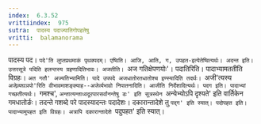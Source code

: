 ```yaml
---
index:  6.3.52
vrittiindex:  975
sutra:  पादस्य पदाज्यातिगोपहतेषु
vritti:  balamanorama 
---
```


पादस्य पद। `पदे'ति लुप्तप्रथमाकं पृथक्पदम्। एष्विति। आजि, आति, ग, उपहत-इत्येतेष्वित्यर्थः। अदन्त इति। उत्तरसूत्रे पदिति हलन्तस्य ग्रहणादितिभावः। अजतीति। `अज गतिक्षेपणयोः'। पदातिरिति। पादाभ्यामततीति विग्रहः। `अत गतौ' अज्यतिभ्यामिति। पादे उपपदे अजधातोरतधातोश्च इण्स्यादिति तदर्थः। `अजी'त्यस्य `अजेव्र्यघञपो'रिति वीभावमाशङ्क्याह--अजेर्व्यभावो निपातनादिति। आजीति निर्देशादित्यर्थः। पदग इति। पादाभ्यां गच्छतीत्यर्थः। `गमश्च', `अन्तात्यन्ताध्वदूरपारसर्वानन्तेषु डः' इति सूत्रस्थेन `अन्येभ्योऽपि दृश्यते' इति वार्तिकेन गमधातोर्ङः। तदन्ते गशब्दे परे पादस्यादन्तः पदादेशः। दकारान्तादेशे तु `पद्ग' इति स्यात्। पदोपहत इति। पादाभ्यामुपहत इति विग्रहः। अत्रापि दकारान्तादेशे `पदुपहत' इति स्यात्।

